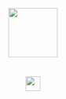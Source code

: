 <div id="header" align="center">
  <img src="https://media.giphy.com/media/M9gbBd9nbDrOTu1Mqx/giphy.gif" width="100"/>
</div>

<h1  align="center">

  <img src="https://media.giphy.com/media/hvRJCLFzcasrR4ia7z/giphy.gif" width="30px" />
</h1>
